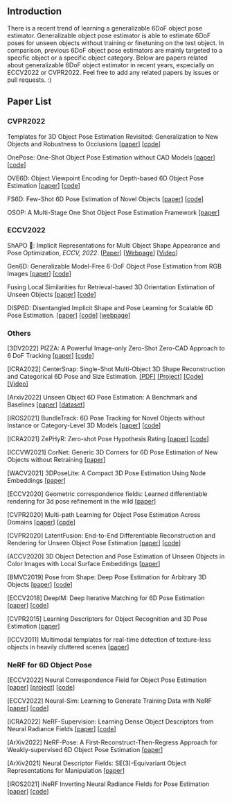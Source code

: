 ## Introduction

There is a recent trend of learning a generalizable 6DoF object pose estimator. Generalizable object pose estimator is able to estimate 6DoF poses for unseen objects without training or finetuning on the test object. In comparison, previous 6DoF object pose estimators are mainly targeted to a specific object or a specific object category. Below are papers related about generalizable 6DoF object estimator in recent years, especially on ECCV2022 or CVPR2022. Feel free to add any related papers by issues or pull requests. :)

## Paper List

### CVPR2022

Templates for 3D Object Pose Estimation Revisited: Generalization to New Objects and Robustness to Occlusions \[[paper](https://openaccess.thecvf.com/content/CVPR2022/papers/Nguyen_Templates_for_3D_Object_Pose_Estimation_Revisited_Generalization_to_New_CVPR_2022_paper.pdf)\] \[[code](https://github.com/nv-nguyen/template-pose)\]

OnePose: One-Shot Object Pose Estimation without CAD Models \[[paper](https://arxiv.org/pdf/2205.12257.pdf)\] \[[code](https://github.com/zju3dv/OnePose)\]

OVE6D: Object Viewpoint Encoding for Depth-based 6D Object Pose Estimation \[[paper](https://openaccess.thecvf.com/content/CVPR2022/papers/Cai_OVE6D_Object_Viewpoint_Encoding_for_Depth-Based_6D_Object_Pose_Estimation_CVPR_2022_paper.pdf)\] \[[code](https://github.com/dingdingcai/OVE6D-pose)\]

FS6D: Few-Shot 6D Pose Estimation of Novel Objects \[[paper](https://arxiv.org/pdf/2203.14628.pdf)\] \[[code](https://github.com/ethnhe/FS6D-PyTorch)\]

OSOP: A Multi-Stage One Shot Object Pose Estimation Framework \[[paper](https://arxiv.org/pdf/2203.15533.pdf)\]

### ECCV2022

ShAPO :tophat:: Implicit Representations for Multi Object Shape Appearance and Pose Optimization, *ECCV, 2022*. [[Paper](https://arxiv.org/pdf/2207.13691.pdf)] [[Webpage](https://zubair-irshad.github.io/projects/ShAPO.html)] [[Video](https://youtu.be/LMg7NDcLDcA)] 

Gen6D: Generalizable Model-Free 6-DoF Object Pose Estimation from RGB Images \[[paper](https://arxiv.org/pdf/2204.10776.pdf)\] \[[code](https://github.com/liuyuan-pal/Gen6D)\]

Fusing Local Similarities for Retrieval-based 3D Orientation Estimation of Unseen Objects \[[paper](https://arxiv.org/pdf/2203.08472.pdf)\] \[[code](https://github.com/sailor-z/Unseen_Object_Pose)\]

DISP6D: Disentangled Implicit Shape and Pose Learning for Scalable 6D Pose Estimation. \[[paper](https://arxiv.org/abs/2107.12549)\] \[[code](https://github.com/fylwen/DISP-6D)\] \[[webpage](https://fylwen.github.io/disp6d.html)\]

### Others
[3DV2022] PIZZA: A Powerful Image-only Zero-Shot Zero-CAD Approach to 6 DoF Tracking \[[paper](https://arxiv.org/pdf/2209.07589.pdf)\] \[[code](https://github.com/nv-nguyen/pizza)\]

[ICRA2022] CenterSnap: Single-Shot Multi-Object 3D Shape Reconstruction and Categorical 6D Pose and Size Estimation. [\[PDF\]](https://arxiv.org/pdf/2203.01929) [\[Project\]](https://zubair-irshad.github.io/projects/CenterSnap.html) [\[Code\]](https://github.com/zubair-irshad/CenterSnap) [\[Video\]](https://www.youtube.com/watch?v=Bg5vi6DSMdM)

[Arxiv2022] Unseen Object 6D Pose Estimation: A Benchmark and Baselines \[[paper](https://arxiv.org/pdf/2206.11808.pdf)\] \[[dataset](https://graspnet.net/unseen6d)\]

[IROS2021] BundleTrack: 6D Pose Tracking for Novel Objects without Instance or Category-Level 3D Models \[[paper](https://arxiv.org/abs/2108.00516)\] \[[code](https://github.com/wenbowen123/BundleTrack)\]

[ICRA2021] ZePHyR: Zero-shot Pose Hypothesis Rating \[[paper](https://arxiv.org/pdf/2104.13526.pdf)\] \[[code](https://github.com/r-pad/zephyr)\]

[ICCVW2021] CorNet: Generic 3D Corners for 6D Pose Estimation of New Objects without Retraining \[[paper](https://arxiv.org/pdf/1908.11457.pdf)\]

[WACV2021] 3DPoseLite: A Compact 3D Pose Estimation Using Node Embeddings \[[paper](https://openaccess.thecvf.com/content/WACV2021/papers/Dani_3DPoseLite_A_Compact_3D_Pose_Estimation_Using_Node_Embeddings_WACV_2021_paper.pdf)\]

[ECCV2020] Geometric correspondence fields: Learned differentiable rendering for 3d pose refinement in the wild \[[paper](https://www.ecva.net/papers/eccv_2020/papers_ECCV/papers/123610103.pdf)\]

[CVPR2020] Multi-path Learning for Object Pose Estimation Across Domains \[[paper](https://arxiv.org/pdf/1908.00151.pdf)\] \[[code](https://github.com/DLR-RM/AugmentedAutoencoder/tree/multipath)\]

[CVPR2020] LatentFusion: End-to-End Differentiable Reconstruction and Rendering for Unseen Object Pose Estimation \[[paper](https://arxiv.org/pdf/1912.00416.pdf)\] \[[code](https://github.com/NVlabs/latentfusion)\]

[ACCV2020] 3D Object Detection and Pose Estimation of Unseen Objects in Color Images with Local Surface Embeddings \[[paper](https://openaccess.thecvf.com/content/ACCV2020/papers/Pitteri_3D_Object_Detection_and_Pose_Estimation_of_Unseen_Objects_in_ACCV_2020_paper.pdf)\] 

[BMVC2019] Pose from Shape: Deep Pose Estimation for Arbitrary 3D Objects \[[paper](https://arxiv.org/pdf/1906.05105.pdf)\] \[[code](https://github.com/YoungXIAO13/PoseFromShape)\]

[ECCV2018] DeepIM: Deep Iterative Matching for 6D Pose Estimation \[[paper](https://arxiv.org/pdf/1804.00175)\] \[[code](https://github.com/liyi14/mx-DeepIM)\]

[CVPR2015] Learning Descriptors for Object Recognition and 3D Pose Estimation \[[paper](https://arxiv.org/pdf/1502.05908)\]

[ICCV2011] Multimodal templates for real-time detection of texture-less objects in heavily cluttered scenes \[[paper](https://campar.in.tum.de/pub/hinterstoisser2011linemod/hinterstoisser2011linemod.pdf)\]

### NeRF for 6D Object Pose
[ECCV2022] Neural Correspondence Field for Object Pose Estimation \[[paper](https://arxiv.org/abs/2208.00113)\] \[[project](https://linhuang17.github.io/NCF/)\] \[[code](https://github.com/LinHuang17/NCF-code)\]

[ECCV2022] Neural-Sim: Learning to Generate Training Data with NeRF \[[paper](https://arxiv.org/abs/2207.11368)\] \[[code](https://github.com/gyhandy/Neural-Sim-NeRF)\]

[ICRA2022] NeRF-Supervision: Learning Dense Object Descriptors from Neural Radiance Fields \[[paper](https://arxiv.org/pdf/2203.01913.pdf)\] \[[code](https://github.com/yenchenlin/nerf-supervision-public)\]

[ArXiv2022] NeRF-Pose: A First-Reconstruct-Then-Regress Approach for Weakly-supervised 6D Object Pose Estimation \[[paper](https://arxiv.org/pdf/2203.04802.pdf)\]

[ArXiv2021] Neural Descriptor Fields: SE(3)-Equivariant Object Representations for Manipulation \[[paper](https://yilundu.github.io/ndf/)\]

[IROS2021] iNeRF Inverting Neural Radiance Fields for Pose Estimation \[[paper](https://arxiv.org/pdf/2012.05877.pdf)\] \[[code](https://github.com/yenchenlin/iNeRF-public)\]




